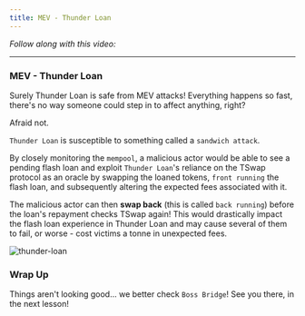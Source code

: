 ```yaml
---
title: MEV - Thunder Loan
---
```


_Follow along with this video:_

---

### MEV - Thunder Loan

Surely Thunder Loan is safe from MEV attacks! Everything happens so fast, there's no way someone could step in to affect anything, right?

Afraid not.

`Thunder Loan` is susceptible to something called a `sandwich attack`.

By closely monitoring the `mempool`, a malicious actor would be able to see a pending flash loan and exploit `Thunder Loan`'s reliance on the TSwap protocol as an oracle by swapping the loaned tokens, `front running` the flash loan, and subsequently altering the expected fees associated with it.

The malicious actor can then **swap back** (this is called `back running`) before the loan's repayment checks TSwap again! This would drastically impact the flash loan experience in Thunder Loan and may cause several of them to fail, or worse - cost victims a tonne in unexpected fees.

![thunder-loan](https://res.cloudinary.com/droqoz7lg/image/upload/v1757608964/updraft/lessons/image_13_pc0gbk.png)

### Wrap Up

Things aren't looking good... we better check `Boss Bridge`! See you there, in the next lesson!
